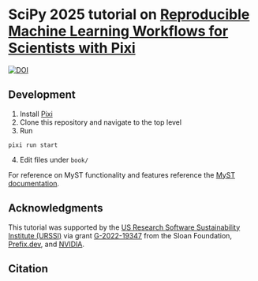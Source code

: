 # SciPy 2025 tutorial on [Reproducible Machine Learning Workflows for Scientists with Pixi](https://matthewfeickert-talks.github.io/reproducible-ml-for-scientists-with-pixi-scipy-2025/)

[![DOI](https://zenodo.org/badge/DOI/10.5281/zenodo.16320203.svg)](https://doi.org/10.5281/zenodo.16320203)

## Development

1. Install [Pixi](https://pixi.sh/)
2. Clone this repository and navigate to the top level
3. Run

```
pixi run start
```

4. Edit files under `book/`

For reference on MyST functionality and features reference the [MyST documentation](https://mystmd.org/guide/).

## Acknowledgments

This tutorial was supported by the [US Research Software Sustainability Institute (URSSI)](https://urssi.us/) via grant [G-2022-19347](https://sloan.org/grant-detail/g-2022-19347) from the Sloan Foundation, [Prefix.dev](https://prefix.dev/), and [NVIDIA](https://www.nvidia.com/).

## Citation
